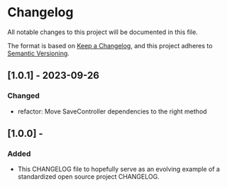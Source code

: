 # Changelog
All notable changes to this project will be documented in this file.

The format is based on [Keep a Changelog](https://keepachangelog.com/en/1.0.0/),
and this project adheres to [Semantic Versioning](https://semver.org/spec/v2.0.0.html).

## [1.0.1] - 2023-09-26
### Changed
- refactor: Move SaveController dependencies to the right method

## [1.0.0] - 
### Added
- This CHANGELOG file to hopefully serve as an evolving example of a
  standardized open source project CHANGELOG.

